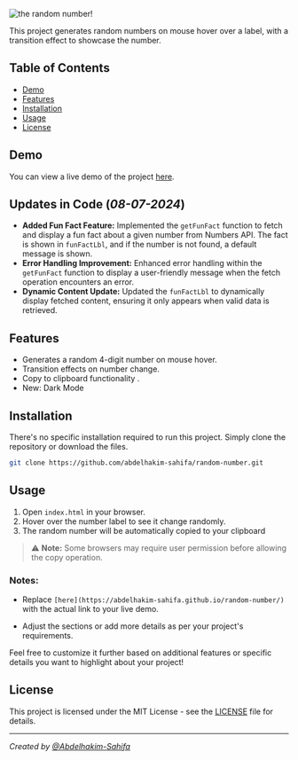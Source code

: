 

![the random number!](https://i.ibb.co/L6DYJzw/image-removebg-preview-2.png)



This project generates random numbers on mouse hover over a label, with a transition effect to showcase the number.



## Table of Contents

- [Demo](#demo)
- [Features](#features)
- [Installation](#installation)
- [Usage](#usage)
- [License](#license)

## Demo

You can view a live demo of the project [here](https://abdelhakim-sahifa.github.io/random-number/).

## Updates in Code (*08-07-2024*)

- **Added Fun Fact Feature:** Implemented the `getFunFact` function to fetch and display a fun fact about a given number from Numbers API. The fact is shown in `funFactLbl`, and if the number is not found, a default message is shown.
- **Error Handling Improvement:** Enhanced error handling within the `getFunFact` function to display a user-friendly message when the fetch operation encounters an error.
- **Dynamic Content Update:** Updated the `funFactLbl` to dynamically display fetched content, ensuring it only appears when valid data is retrieved.

## Features

- Generates a random 4-digit number on mouse hover.
- Transition effects on number change.
- Copy to clipboard functionality .
- New: Dark Mode

## Installation

There's no specific installation required to run this project. Simply clone the repository or download the files.

```bash
git clone https://github.com/abdelhakim-sahifa/random-number.git
```

## Usage

1. Open `index.html` in your browser.
2. Hover over the number label to see it change randomly.
3. The random number will be automatically copied to your clipboard 




> ⚠️ **Note:** Some browsers may require user permission before allowing the copy operation.



### Notes:

- Replace `[here](https://abdelhakim-sahifa.github.io/random-number/)` with the actual link to your live demo.


- Adjust the sections or add more details as per your project's requirements.

Feel free to customize it further based on additional features or specific details you want to highlight about your project!

## License

This project is licensed under the MIT License - see the [LICENSE](LICENSE.md) file for details.




---

*Created by [@Abdelhakim-Sahifa](https://github.com/abdelhakim-sahifa)*


